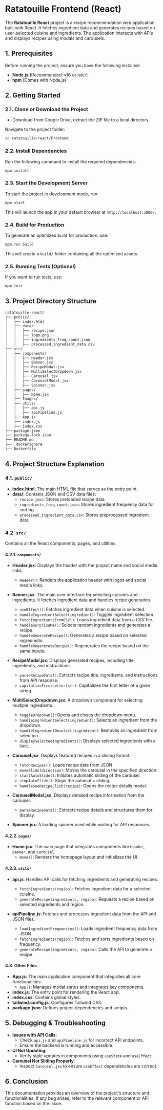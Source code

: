 # Ratatouille Frontend (React)

The **Ratatouille React** project is a recipe recommendation web application built with React. It fetches ingredient data and generates recipes based on user-selected cuisine and ingredients. The application interacts with APIs and displays recipes using modals and carousels.

## 1. Prerequisites

Before running the project, ensure you have the following installed:

- **Node.js** (Recommended: v16 or later)
- **npm** (Comes with Node.js)

## 2. Getting Started

### 2.1. Clone or Download the Project

- Download from Google Drive, extract the ZIP file to a local directory.

Navigate to the project folder:

```sh
cd ratatouille-react/Frontend
```

### 2.2. Install Dependencies

Run the following command to install the required dependencies:

```sh
npm install
```

### 2.3. Start the Development Server

To start the project in development mode, run:

```sh
npm start
```

This will launch the app in your default browser at `http://localhost:3000/`.

### 2.4. Build for Production

To generate an optimized build for production, use:

```sh
npm run build
```

This will create a `build/` folder containing all the optimized assets.

### 2.5. Running Tests (Optional)

If you want to run tests, use:

```sh
npm test
```

## 3. Project Directory Structure

```bash
ratatouille-react/
├── public/
│   ├── index.html
│   ├── data/
│   │   ├── recipe.json
│   │   ├── logo.png
│   │   ├── ingredients_freq_count.json
│   │   ├── processed_ingredient_data.csv
├── src/
│   ├── components/
│   │   ├── Header.jsx
│   │   ├── Banner.jsx
│   │   ├── RecipeModal.jsx
│   │   ├── MultiSelectDropdown.jsx
│   │   ├── Carousel.jsx
│   │   ├── CarouselModal.jsx
│   │   ├── Spinner.jsx
│   ├── pages/
│   │   ├── Home.jsx
│   ├── Images/
│   ├── utils/
│   │   ├── api.js
│   │   ├── apiPipeline.js
│   ├── App.js
│   ├── index.js
│   ├── index.css
├── package.json
├── package-lock.json
├── README.md
├── .dockerignore
├── Dockerfile
```

## 4. Project Structure Explanation

### 4.1. `public/`

- **index.html**: The main HTML file that serves as the entry point.
- **data/**: Contains JSON and CSV data files:
  - `recipe.json`: Stores preloaded recipe data.
  - `ingredients_freq_count.json`: Stores ingredient frequency data for sorting.
  - `processed_ingredient_data.csv`: Stores preprocessed ingredient data.

### 4.2. `src/`

Contains all the React components, pages, and utilities.

#### 4.2.1. `components/`

- **Header.jsx**: Displays the header with the project name and social media links.

  - `Header()`: Renders the application header with logos and social media links.

- **Banner.jsx**: The main user interface for selecting cuisines and ingredients. It fetches ingredient data and handles recipe generation.
  - `useEffect()`: Fetches ingredient data when cuisine is selected.
  - `handleIngredientSelect(ingredient)`: Toggles ingredient selection.
  - `fetchIngredientsFromCSV()`: Loads ingredient data from a CSV file.
  - `handleSurpriseMe()`: Selects random ingredients and generates a recipe.
  - `handleGenerateRecipe()`: Generates a recipe based on selected ingredients.
  - `handleRegenerateRecipe()`: Regenerates the recipe based on the same inputs.
- **RecipeModal.jsx**: Displays generated recipes, including title, ingredients, and instructions.

  - `parseRecipeData()`: Extracts recipe title, ingredients, and instructions from API response.
  - `capitalizeFirstLetter(str)`: Capitalizes the first letter of a given string.

- **MultiSelectDropdown.jsx**: A dropdown component for selecting multiple ingredients.

  - `toggleDropdown()`: Opens and closes the dropdown menu.
  - `handleIngredientSelect(ingredient)`: Selects an ingredient from the dropdown.
  - `handleIngredientDeselect(ingredient)`: Removes an ingredient from selection.
  - `displaySelectedIngredients()`: Displays selected ingredients with a limit.

- **Carousel.jsx**: Displays featured recipes in a sliding format.

  - `fetchRecipes()`: Loads recipe data from JSON.
  - `moveSlide(direction)`: Moves the carousel in the specified direction.
  - `startAutoSlide()`: Initiates automatic sliding of the carousel.
  - `stopAutoSlide()`: Stops the automatic sliding.
  - `handleSeeRecipeClick(recipe)`: Opens the recipe details modal.

- **CarouselModal.jsx**: Displays detailed recipe information from the carousel.

  - `parseRecipeData()`: Extracts recipe details and structures them for display.

- **Spinner.jsx**: A loading spinner used while waiting for API responses.

#### 4.2.2. `pages/`

- **Home.jsx**: The main page that integrates components like `Header`, `Banner`, and `Carousel`.
  - `Home()`: Renders the homepage layout and initializes the UI.

#### 4.2.3. `utils/`

- **api.js**: Handles API calls for fetching ingredients and generating recipes.

  - `fetchIngredients(region)`: Fetches ingredient data for a selected cuisine.
  - `generateRecipe(ingredients, region)`: Requests a recipe based on selected ingredients and region.

- **apiPipeline.js**: Fetches and processes ingredient data from the API and JSON files.
  - `loadIngredientFrequencies()`: Loads ingredient frequency data from JSON.
  - `fetchIngredients(region)`: Fetches and sorts ingredients based on frequency.
  - `generateRecipe(ingredients, region)`: Calls the API to generate a recipe.

#### 4.3. Other Files

- **App.js**: The main application component that integrates all core functionalities.
  - `App()`: Manages modal states and integrates key components.
- **index.js**: The entry point for rendering the React app.
- **index.css**: Contains global styles.
- **tailwind.config.js**: Configures Tailwind CSS.
- **package.json**: Defines project dependencies and scripts.

## 5. Debugging & Troubleshooting

- **Issues with API Calls**:
  - Check `api.js` and `apiPipeline.js` for incorrect API endpoints.
  - Ensure the backend is running and accessible.
- **UI Not Updating**:
  - Verify state updates in components using `useState` and `useEffect`.
- **Carousel Not Sliding Properly**:
  - Inspect `Carousel.jsx` to ensure `useEffect` dependencies are correct.

## 6. Conclusion

This documentation provides an overview of the project's structure and functionalities. If any bug arises, refer to the relevant component or API function based on the issue.
